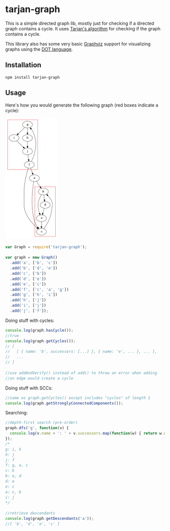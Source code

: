 # tarjan-graph
This is a simple directed graph lib, mostly just for checking if a
directed graph contains a cycle. It uses 
[Tarjan's algorithm](https://en.wikipedia.org/wiki/Tarjan's_strongly_connected_components_algorithm)
for checking if the graph contains a cycle.

This library also has some very basic [Graphviz](http://www.graphviz.org/) support
for visualizing graphs using the [DOT language](http://www.graphviz.org/doc/info/lang.html).

## Installation
```
npm install tarjan-graph
```

## Usage

Here's how you would generate the following graph (red boxes indicate a cycle):

![Dat Graph](./docs/two-cycles.png)

```javascript
var Graph = require('tarjan-graph');

var graph = new Graph()
  .add('a', ['b', 'c'])
  .add('b', ['d', 'e'])
  .add('c', ['b'])
  .add('d', ['e'])
  .add('e', ['c'])
  .add('f', ['c', 'a', 'g'])
  .add('g', ['h', 'i'])
  .add('h', ['j'])
  .add('i', ['j'])
  .add('j', ['f']);
```

Doing stuff with cycles:

```javascript
console.log(graph.hasCycle()); 
//true
console.log(graph.getCycles());
// [ 
//   [ { name: 'b', successors: [...] }, { name: 'e', ... }, ... ], 
//   ... 
// ]

//use addAndVerify() instead of add() to throw an error when adding
//an edge would create a cycle
```

Doing stuff with SCCs:

```javascript
//same as graph.getCycles() except includes "cycles" of length 1
console.log(graph.getStronglyConnectedComponents());
```

Searching:

```javascript
//depth-first search (pre-order)
graph.dfs('g', function(v) {
  console.log(v.name + ': ' + v.successors.map(function(w) { return w.name; }).join(', '));
});
/*
g: i, h
h: j
j: f
f: g, a, c
c: b
b: e, d
d: e
e: c
a: c, b
i: j
*/

//retrieve descendants
console.log(graph.getDescendants('a')); 
//[ 'b', 'd', 'e', 'c' ]
